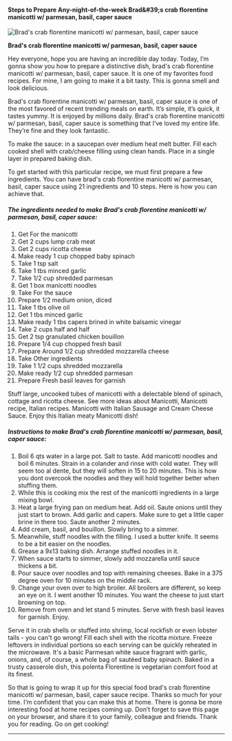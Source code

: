             

#### Steps to Prepare Any-night-of-the-week Brad&amp;#39;s crab florentine manicotti w/ parmesan, basil, caper sauce

![Brad's crab florentine manicotti w/ parmesan, basil, caper sauce](https://img-global.cpcdn.com/recipes/f13b316154742186/751x532cq70/brads-crab-florentine-manicotti-w-parmesan-basil-caper-sauce-recipe-main-photo.jpg)

**Brad's crab florentine manicotti w/ parmesan, basil, caper sauce**

Hey everyone, hope you are having an incredible day today. Today, I’m gonna show you how to prepare a distinctive dish, brad's crab florentine manicotti w/ parmesan, basil, caper sauce. It is one of my favorites food recipes. For mine, I am going to make it a bit tasty. This is gonna smell and look delicious.

Brad's crab florentine manicotti w/ parmesan, basil, caper sauce is one of the most favored of recent trending meals on earth. It’s simple, it’s quick, it tastes yummy. It is enjoyed by millions daily. Brad's crab florentine manicotti w/ parmesan, basil, caper sauce is something that I’ve loved my entire life. They’re fine and they look fantastic.

To make the sauce: in a saucepan over medium heat melt butter. Fill each cooked shell with crab/cheese filling using clean hands. Place in a single layer in prepared baking dish.

To get started with this particular recipe, we must first prepare a few ingredients. You can have brad's crab florentine manicotti w/ parmesan, basil, caper sauce using 21 ingredients and 10 steps. Here is how you can achieve that.

##### The ingredients needed to make Brad's crab florentine manicotti w/ parmesan, basil, caper sauce:

1.  Get For the manicotti
2.  Get 2 cups lump crab meat
3.  Get 2 cups ricotta cheese
4.  Make ready 1 cup chopped baby spinach
5.  Take 1 tsp salt
6.  Take 1 tbs minced garlic
7.  Take 1/2 cup shredded parmesan
8.  Get 1 box manicotti noodles
9.  Take For the sauce
10.  Prepare 1/2 medium onion, diced
11.  Take 1 tbs olive oil
12.  Get 1 tbs minced garlic
13.  Make ready 1 tbs capers brined in white balsamic vinegar
14.  Take 2 cups half and half
15.  Get 2 tsp granulated chicken bouillon
16.  Prepare 1/4 cup chopped fresh basil
17.  Prepare Around 1/2 cup shredded mozzarella cheese
18.  Take Other ingredients
19.  Take 1 1/2 cups shredded mozzarella
20.  Make ready 1/2 cup shredded parmesan
21.  Prepare Fresh basil leaves for garnish

Stuff large, uncooked tubes of manicotti with a delectable blend of spinach, cottage and ricotta cheese. See more ideas about Manicotti, Manicotti recipe, Italian recipes. Manicotti with Italian Sausage and Cream Cheese Sauce. Enjoy this Italian meaty Manicotti dish!

##### Instructions to make Brad's crab florentine manicotti w/ parmesan, basil, caper sauce:

1.  Boil 6 qts water in a large pot. Salt to taste. Add manicotti noodles and boil 6 minutes. Strain in a colander and rinse with cold water. They will seem too al dente, but they will soften in 15 to 20 minutes. This is how you dont overcook the noodles and they will hold together better when stuffing them.
2.  While this is cooking mix the rest of the manicotti ingredients in a large mixing bowl.
3.  Heat a large frying pan on medium heat. Add oil. Saute onions until they just start to brown. Add garlic and capers. Make sure to get a little caper brine in there too. Saute another 2 minutes.
4.  Add cream, basil, and bouillon. Slowly bring to a simmer.
5.  Meanwhile, stuff noodles with the filling. I used a butter knife. It seems to be a bit easier on the noodles.
6.  Grease a 9x13 baking dish. Arrange stuffed noodles in it.
7.  When sauce starts to simmer, slowly add mozzarella until sauce thickens a bit.
8.  Pour sauce over noodles and top with remaining cheeses. Bake in a 375 degree oven for 10 minutes on the middle rack.
9.  Change your oven over to high broiler. All broilers are different, so keep an eye on it. I went another 10 minutes. You want the cheese to just start browning on top.
10.  Remove from oven and let stand 5 minutes. Serve with fresh basil leaves for garnish. Enjoy.

Serve it in crab shells or stuffed into shrimp, local rockfish or even lobster tails - you can't go wrong! Fill each shell with the ricotta mixture. Freeze leftovers in individual portions so each serving can be quickly reheated in the microwave. It's a basic Parmesan white sauce fragrant with garlic, onions, and, of course, a whole bag of sautéed baby spinach. Baked in a trusty casserole dish, this polenta Florentine is vegetarian comfort food at its finest.

So that is going to wrap it up for this special food brad's crab florentine manicotti w/ parmesan, basil, caper sauce recipe. Thanks so much for your time. I’m confident that you can make this at home. There is gonna be more interesting food at home recipes coming up. Don’t forget to save this page on your browser, and share it to your family, colleague and friends. Thank you for reading. Go on get cooking!

* * *